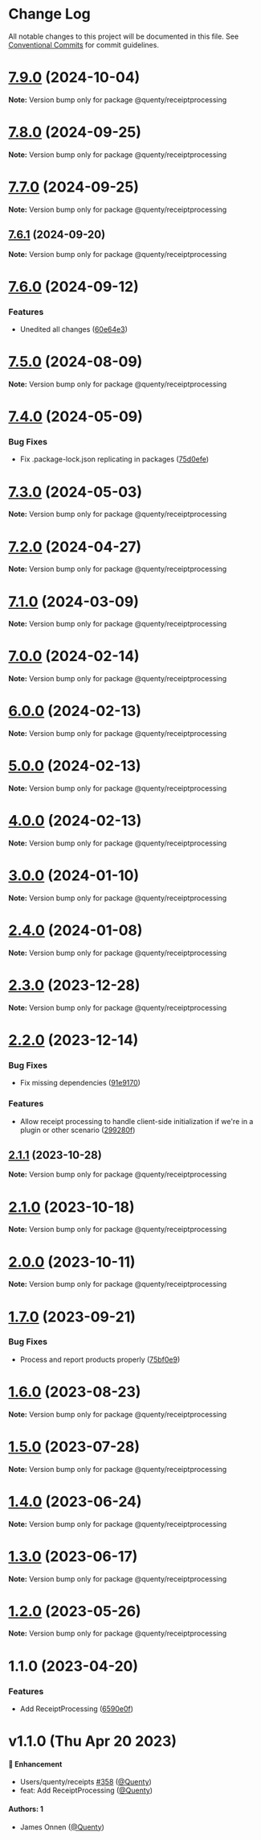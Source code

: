 # Change Log

All notable changes to this project will be documented in this file.
See [Conventional Commits](https://conventionalcommits.org) for commit guidelines.

# [7.9.0](https://github.com/Quenty/NevermoreEngine/compare/@quenty/receiptprocessing@7.8.0...@quenty/receiptprocessing@7.9.0) (2024-10-04)

**Note:** Version bump only for package @quenty/receiptprocessing





# [7.8.0](https://github.com/Quenty/NevermoreEngine/compare/@quenty/receiptprocessing@7.7.0...@quenty/receiptprocessing@7.8.0) (2024-09-25)

**Note:** Version bump only for package @quenty/receiptprocessing





# [7.7.0](https://github.com/Quenty/NevermoreEngine/compare/@quenty/receiptprocessing@7.6.1...@quenty/receiptprocessing@7.7.0) (2024-09-25)

**Note:** Version bump only for package @quenty/receiptprocessing





## [7.6.1](https://github.com/Quenty/NevermoreEngine/compare/@quenty/receiptprocessing@7.6.0...@quenty/receiptprocessing@7.6.1) (2024-09-20)

**Note:** Version bump only for package @quenty/receiptprocessing





# [7.6.0](https://github.com/Quenty/NevermoreEngine/compare/@quenty/receiptprocessing@7.5.0...@quenty/receiptprocessing@7.6.0) (2024-09-12)


### Features

* Unedited all changes ([60e64e3](https://github.com/Quenty/NevermoreEngine/commit/60e64e3efce17c10c4b8965871187d231b338dd4))





# [7.5.0](https://github.com/Quenty/NevermoreEngine/compare/@quenty/receiptprocessing@7.4.0...@quenty/receiptprocessing@7.5.0) (2024-08-09)

**Note:** Version bump only for package @quenty/receiptprocessing





# [7.4.0](https://github.com/Quenty/NevermoreEngine/compare/@quenty/receiptprocessing@7.3.0...@quenty/receiptprocessing@7.4.0) (2024-05-09)


### Bug Fixes

* Fix .package-lock.json replicating in packages ([75d0efe](https://github.com/Quenty/NevermoreEngine/commit/75d0efeef239f221d93352af71a5b3e930ec23c5))





# [7.3.0](https://github.com/Quenty/NevermoreEngine/compare/@quenty/receiptprocessing@7.2.0...@quenty/receiptprocessing@7.3.0) (2024-05-03)

**Note:** Version bump only for package @quenty/receiptprocessing





# [7.2.0](https://github.com/Quenty/NevermoreEngine/compare/@quenty/receiptprocessing@7.1.0...@quenty/receiptprocessing@7.2.0) (2024-04-27)

**Note:** Version bump only for package @quenty/receiptprocessing





# [7.1.0](https://github.com/Quenty/NevermoreEngine/compare/@quenty/receiptprocessing@7.0.0...@quenty/receiptprocessing@7.1.0) (2024-03-09)

**Note:** Version bump only for package @quenty/receiptprocessing





# [7.0.0](https://github.com/Quenty/NevermoreEngine/compare/@quenty/receiptprocessing@6.0.0...@quenty/receiptprocessing@7.0.0) (2024-02-14)

**Note:** Version bump only for package @quenty/receiptprocessing





# [6.0.0](https://github.com/Quenty/NevermoreEngine/compare/@quenty/receiptprocessing@5.0.0...@quenty/receiptprocessing@6.0.0) (2024-02-13)

**Note:** Version bump only for package @quenty/receiptprocessing





# [5.0.0](https://github.com/Quenty/NevermoreEngine/compare/@quenty/receiptprocessing@4.0.0...@quenty/receiptprocessing@5.0.0) (2024-02-13)

**Note:** Version bump only for package @quenty/receiptprocessing





# [4.0.0](https://github.com/Quenty/NevermoreEngine/compare/@quenty/receiptprocessing@3.0.0...@quenty/receiptprocessing@4.0.0) (2024-02-13)

**Note:** Version bump only for package @quenty/receiptprocessing





# [3.0.0](https://github.com/Quenty/NevermoreEngine/compare/@quenty/receiptprocessing@2.4.0...@quenty/receiptprocessing@3.0.0) (2024-01-10)

**Note:** Version bump only for package @quenty/receiptprocessing





# [2.4.0](https://github.com/Quenty/NevermoreEngine/compare/@quenty/receiptprocessing@2.3.0...@quenty/receiptprocessing@2.4.0) (2024-01-08)

**Note:** Version bump only for package @quenty/receiptprocessing





# [2.3.0](https://github.com/Quenty/NevermoreEngine/compare/@quenty/receiptprocessing@2.2.0...@quenty/receiptprocessing@2.3.0) (2023-12-28)

**Note:** Version bump only for package @quenty/receiptprocessing





# [2.2.0](https://github.com/Quenty/NevermoreEngine/compare/@quenty/receiptprocessing@2.1.1...@quenty/receiptprocessing@2.2.0) (2023-12-14)


### Bug Fixes

* Fix missing dependencies ([91e9170](https://github.com/Quenty/NevermoreEngine/commit/91e9170a2e34d2bdcc1ceb4f384ee59947a541ef))


### Features

* Allow receipt processing to handle client-side initialization if we're in a plugin or other scenario ([299280f](https://github.com/Quenty/NevermoreEngine/commit/299280f68f6f2c689ebd11bbf337da7102c22709))





## [2.1.1](https://github.com/Quenty/NevermoreEngine/compare/@quenty/receiptprocessing@2.1.0...@quenty/receiptprocessing@2.1.1) (2023-10-28)

**Note:** Version bump only for package @quenty/receiptprocessing





# [2.1.0](https://github.com/Quenty/NevermoreEngine/compare/@quenty/receiptprocessing@2.0.0...@quenty/receiptprocessing@2.1.0) (2023-10-18)

**Note:** Version bump only for package @quenty/receiptprocessing





# [2.0.0](https://github.com/Quenty/NevermoreEngine/compare/@quenty/receiptprocessing@1.7.0...@quenty/receiptprocessing@2.0.0) (2023-10-11)

**Note:** Version bump only for package @quenty/receiptprocessing





# [1.7.0](https://github.com/Quenty/NevermoreEngine/compare/@quenty/receiptprocessing@1.6.0...@quenty/receiptprocessing@1.7.0) (2023-09-21)


### Bug Fixes

* Process and report products properly ([75bf0e9](https://github.com/Quenty/NevermoreEngine/commit/75bf0e94f3e03e6369aad9dc22b532a24f30a5d4))





# [1.6.0](https://github.com/Quenty/NevermoreEngine/compare/@quenty/receiptprocessing@1.5.0...@quenty/receiptprocessing@1.6.0) (2023-08-23)

**Note:** Version bump only for package @quenty/receiptprocessing





# [1.5.0](https://github.com/Quenty/NevermoreEngine/compare/@quenty/receiptprocessing@1.4.0...@quenty/receiptprocessing@1.5.0) (2023-07-28)

**Note:** Version bump only for package @quenty/receiptprocessing





# [1.4.0](https://github.com/Quenty/NevermoreEngine/compare/@quenty/receiptprocessing@1.3.0...@quenty/receiptprocessing@1.4.0) (2023-06-24)

**Note:** Version bump only for package @quenty/receiptprocessing





# [1.3.0](https://github.com/Quenty/NevermoreEngine/compare/@quenty/receiptprocessing@1.2.0...@quenty/receiptprocessing@1.3.0) (2023-06-17)

**Note:** Version bump only for package @quenty/receiptprocessing





# [1.2.0](https://github.com/Quenty/NevermoreEngine/compare/@quenty/receiptprocessing@1.1.0...@quenty/receiptprocessing@1.2.0) (2023-05-26)

**Note:** Version bump only for package @quenty/receiptprocessing





# 1.1.0 (2023-04-20)


### Features

* Add ReceiptProcessing ([6590e0f](https://github.com/Quenty/NevermoreEngine/commit/6590e0fbb091956f903ddebc3110e4f86ec020d1))





# v1.1.0 (Thu Apr 20 2023)

#### 🚀 Enhancement

- Users/quenty/receipts [#358](https://github.com/Quenty/NevermoreEngine/pull/358) ([@Quenty](https://github.com/Quenty))
- feat: Add ReceiptProcessing ([@Quenty](https://github.com/Quenty))

#### Authors: 1

- James Onnen ([@Quenty](https://github.com/Quenty))
